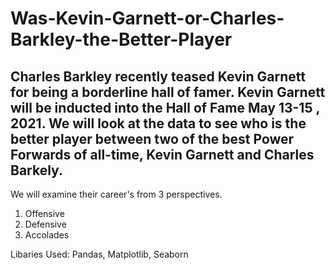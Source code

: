 # Was-Kevin-Garnett-or-Charles-Barkley-the-Better-Player

## Charles Barkley recently teased Kevin Garnett for being a borderline hall of famer. Kevin Garnett will be inducted into the Hall of Fame May 13-15 , 2021. We will look at the data to see who is the better player between two of the best Power Forwards of all-time, Kevin Garnett and Charles Barkely.


We will examine their career's from 3 perspectives.
  1. Offensive
  2. Defensive
  3. Accolades

Libaries Used: Pandas, Matplotlib, Seaborn
